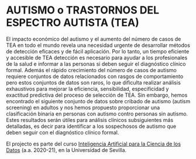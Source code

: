 # AUTISMO o TRASTORNOS DEL ESPECTRO AUTISTA (TEA)

El impacto económico del autismo y el aumento del número de casos de TEA en todo el mundo revela una necesidad urgente de desarrollar métodos de detección eficaces y de fácil aplicación. Por lo tanto, un tiempo eficiente y accesible de TEA detección es necesario para ayudar a los profesionales de la salud e informar a las personas si deben seguir el diagnóstico clínico formal.
Además el rápido crecimiento del número de casos de autismo requiere conjuntos de datos relacionados con rasgos de comportamiento pero estos conjuntos de datos son raros, lo que dificulta realizar análisis exhaustivos para mejorar la eficiencia, sensibilidad, especificidad y exactitud predictiva del proceso de selección de TEA.
Sin embargo, hemos encontrado el siguiente conjunto de datos sobre cribado de autismo (autism screening) en adultos y nos hemos propuesto proporcionar una clasificación binaria en personas con autismo contro personas sin autismo.
Estes resultados serán útiles para análisis clínicos subsiguientes más detalladas, es decir para identificar a los sospechosos de autismo que deben seguir con el diagnóstico clínico formal.


El projecto es parte del curso [Inteligencia Artificial para la Ciencia de los Datos](https://www.us.es/estudiar/que-estudiar/oferta-de-masteres/master-universitario-en-logica-computacion-e-inteligencia/50950020) (a.a. 2020-21), en la Universidad de Sevilla.
